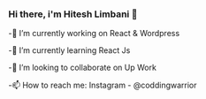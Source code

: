 ###  Hi there, i'm Hitesh Limbani 👋

-🔭 I’m currently working on  React & Wordpress

-🌱 I’m currently learning React Js

-👯 I’m looking to collaborate on Up Work

-📫 How to reach me: Instagram - @coddingwarrior


<!---
hiteshlimbanidev/hiteshlimbanidev is a ✨ special ✨ repository because its `README.md` (this file) appears on your GitHub profile.
You can click the Preview link to take a look at your changes.
--->
